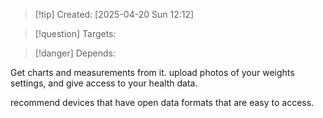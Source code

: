 
>[!tip] Created: [2025-04-20 Sun 12:12]

>[!question] Targets: 

>[!danger] Depends: 

Get charts and measurements from it.  upload photos of your weights settings, and give access to your health data.

recommend devices that have open data formats that are easy to access.